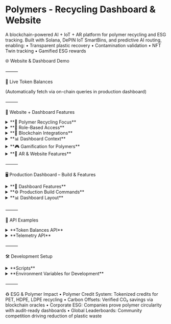 # Polymers - Recycling Dashboard & Website

A blockchain-powered AI + IoT + AR platform for polymer recycling and ESG tracking.
Built with Solana, DePIN IoT SmartBins, and predictive AI routing, enabling:
	•	Transparent plastic recovery
	•	Contamination validation
	•	NFT Twin tracking
	•	Gamified ESG rewards

🌐 Website & Dashboard Demo

⸻

🔗 Live Token Balances

(Automatically fetch via on-chain queries in production dashboard)

⸻

🚀 Website + Dashboard Features

<details>
<summary>**🔬 Polymer Recycling Focus**</summary>


	•	SmartBins for Polymers – IoT-enabled bins for PET, HDPE, LDPE, and mixed plastics
	•	NFC/QR Validation – Scan packaging or polymer products for recycling proof
	•	AI Contamination Detection – Detect mixed polymers, labels, adhesives, or impurities
	•	RWA & NFT Twins – Each recycled batch generates an NFT twin (linked to polymer type & weight)

</details>


<details>
<summary>**🎯 Role-Based Access**</summary>


	•	Recycler+ – Gamified plastic recycling with streaks, missions, and Solana rewards
	•	Company Partner – ESG dashboards, carbon credit reports, and supply chain polymer offsets
	•	Manufacturer+ – Polymer input/output tracking, predictive IoT maintenance for recycling machines
	•	Admin Auditor – ESG proof validation, compliance, and audit-ready reporting

</details>


<details>
<summary>**🔗 Blockchain Integrations**</summary>


	•	Solana – NFTs, token transfers, staking, Solana Pay, Actions + Blinks
	•	Metaplex – NFT metadata & marketplace for polymer credits
	•	Pyth + Chainlink – ESG price feeds, polymer commodity oracle data
	•	Helius – On-chain indexing & history of polymer credits
	•	Helium/DePIN – IoT network for SmartBin telemetry (fill-levels, contamination, polymer type)
	•	Privy.io – Privacy-preserving identity for recyclers & corporate partners

</details>


<details>
<summary>**📊 Dashboard Context**</summary>


	•	Website Frontend – Public-facing educational pages + ESG campaign landing pages
	•	Secure Dashboard – Role-based access for recyclers, partners, manufacturers, auditors
	•	Real-Time Telemetry – IoT polymer bin updates on map + AR overlays
	•	Predictive Routing – AI-driven polymer pickup routes for efficiency & lower CO₂ footprint

</details>


<details>
<summary>**🎮 Gamification for Polymers**</summary>


	•	Recycling Missions – Target specific polymer categories for streak bonuses
	•	Reward Multipliers – Cleaner polymer separation = higher ESG score
	•	NFT Badges – Unlock rare NFTs (Polymer Guardian, Circular Hero, etc.)
	•	Leaderboards – Individual and company-level polymer recycling rankings

</details>


<details>
<summary>**📱 AR & Website Features**</summary>


	•	2D + AR Maps – Navigate to nearest polymer SmartBins
	•	Polymer Streams Visualization – Show flow of plastics from user → recycler → manufacturer
	•	Mobile Notifications – Push alerts for mission streaks & polymer contamination warnings
	•	AI Chat Assistant – Answers about plastic sorting, ESG benefits, and polymer value recovery

</details>



⸻

🖥 Production Dashboard – Build & Features

<details>
<summary>**🚀 Dashboard Features**</summary>


	•	User Authentication – Solana wallet login or Privy login (fallback if Privy fails)
	•	Wallet & Token Management – Live SOL, PLY, USDC, CARB balances, send/receive tokens, Solana Pay
	•	IoT & Recycling Telemetry – SmartBin telemetry, predictive pickup routing, AR overlays
	•	Analytics & ESG Tracking – Carbon credits, polymer recovery stats, ESG scoring dashboards
	•	AI Features – Chat assistant, contamination detection, ESG insights
	•	Error Handling – Error boundaries around Privy & blockchain APIs, graceful fallbacks

</details>


<details>
<summary>**⚙️ Production Build Commands**</summary>


npm ci
npm run build
npm run start
npm run api:start # optional backend

Required Environment Variables

NEXT_PUBLIC_WS_URL="wss://prod.polymers.io/ws"
NEXT_PUBLIC_SOLANA_RPC_URL="https://api.mainnet-beta.solana.com"
NEXT_PUBLIC_SUPABASE_URL="https://supabase.polymers.io"
NEXT_PUBLIC_SUPABASE_ANON_KEY="YOUR_SUPABASE_KEY"
PRIVY_APP_ID="YOUR_PRIVY_APP_ID"
CHAINLINK_API_KEY="YOUR_CHAINLINK_API_KEY"
TOKEN_PROGRAM_ID="TokenkegQfeZyiNwAJbNbGKPFXkQd5J8X8wnF8MPzYx"
PLY_MINT="PLYKdaCUgxTUw6rSjWbgSN97Qtecb6Fy6SazWf1tvAC"
CARB_MINT="CARBxxxxxxxxxxxxxxxxxxxxxxxxxxxxxx"
USDC_MINT="Es9vMFrzxxxxxxxxxxxxxxxxxxxxxxxxxx"

</details>


<details>
<summary>**📊 Dashboard Layout**</summary>


	•	Sidebar: Navigation – Dashboard, Missions, Wallet, Analytics, ESG Reports
	•	Header: Live token badges, notifications, user profile
	•	Main Panel: Telemetry map, AR overlays, polymer streams visualization
	•	Footer: ESG metrics, links to website & company dashboards

</details>



⸻

💾 API Examples

<details>
<summary>**Token Balances API**</summary>


GET /api/wallet/balances?address=<WALLET_ADDRESS>
Response:
{
  "SOL": 0.123,
  "PLY": 456.789,
  "USDC": 123.45,
  "CARB": 987.654
}

</details>


<details>
<summary>**Telemetry API**</summary>


GET /api/iot/smartbins
Response:
[
  {
    "id": "bin-001",
    "location": "Warehouse 12",
    "fill_level": 75,
    "polymer_type": "PET",
    "contamination_score": 0.02
  }
]

</details>



⸻

🛠 Development Setup

<details>
<summary>**Scripts**</summary>


npm run dev          # Website + Dashboard
npm run api:dev      # Polymer recycling APIs
npm run ws:dev       # WebSocket updates
npm run db:migrate   # Database migrations

</details>


<details>
<summary>**Environment Variables for Development**</summary>


NEXT_PUBLIC_WS_URL="ws://localhost:3001"
NEXT_PUBLIC_SOLANA_RPC_URL="https://api.devnet.solana.com"
NEXT_PUBLIC_SUPABASE_URL="your_supabase_url"
NEXT_PUBLIC_SUPABASE_ANON_KEY="your_supabase_key"
PRIVY_APP_ID="your_privy_app_id"
CHAINLINK_API_KEY="your_chainlink_key"

</details>



⸻

♻️ ESG & Polymer Impact
	•	Polymer Credit System: Tokenized credits for PET, HDPE, LDPE recycling
	•	Carbon Offsets: Verified CO₂ savings via blockchain oracles
	•	Corporate ESG: Companies prove polymer circularity with audit-ready dashboards
	•	Global Leaderboards: Community competition driving reduction of plastic waste
